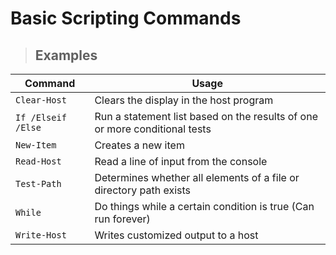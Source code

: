 # Basic Scripting Commands

> ## **Examples**

| **Command** | **Usage** |
|-------------|-----------|
| `Clear-Host` | Clears the display in the host program |
| `If /Elseif /Else` | Run a statement list based on the results of one or more conditional tests |
| `New-Item` | Creates a new item |
| `Read-Host` | Read a line of input from the console |
| `Test-Path` | Determines whether all elements of a file or directory path exists |
| `While` | Do things while a certain condition is true (Can run forever) |
| `Write-Host` | Writes customized output to a host |